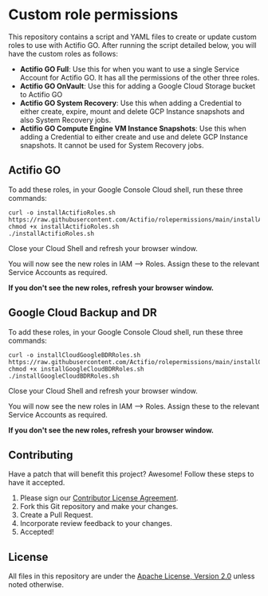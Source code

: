 # Custom role permissions
This repository contains a script and YAML files to create or update custom roles to use with Actifio GO. After running the script detailed below, you will have the  custom roles as follows:

* **Actifio GO Full**: Use this for when you want to use a single Service Account for Actifio GO.  It has all the permissions of the other three roles.
* **Actifio GO OnVault**: Use this for adding a Google Cloud Storage bucket to Actifio GO
* **Actifio GO System Recovery**: Use this when adding a Credential to either create, expire, mount and delete GCP Instance snapshots and also System Recovery jobs.
* **Actifio GO Compute Engine VM Instance Snapshots**: Use this when adding a Credential to either create and use and delete GCP Instance snapshots.  It cannot be used for System Recovery jobs.  

## Actifio GO

To add these roles, in your Google Console Cloud shell, run these three commands:

```
curl -o installActifioRoles.sh https://raw.githubusercontent.com/Actifio/rolepermissions/main/installActifioRoles.sh
chmod +x installActifioRoles.sh
./installActifioRoles.sh
```
Close your Cloud Shell and refresh your browser window.

You will now see the new roles in IAM --> Roles.   Assign these to the relevant Service Accounts as required.

**If you don't see the new roles, refresh your browser window.**

## Google Cloud Backup and DR

To add these roles, in your Google Console Cloud shell, run these three commands:

```
curl -o installCloudGoogleBDRRoles.sh https://raw.githubusercontent.com/Actifio/rolepermissions/main/installGoogleCloudBDRRoles.sh
chmod +x installGoogleCloudBDRRoles.sh
./installGoogleCloudBDRRoles.sh
```
Close your Cloud Shell and refresh your browser window.

You will now see the new roles in IAM --> Roles.   Assign these to the relevant Service Accounts as required.

**If you don't see the new roles, refresh your browser window.**

## Contributing

Have a patch that will benefit this project? Awesome! Follow these steps to have
it accepted.

1.  Please sign our [Contributor License Agreement](CONTRIB.md).
1.  Fork this Git repository and make your changes.
1.  Create a Pull Request.
1.  Incorporate review feedback to your changes.
1.  Accepted!

## License

All files in this repository are under the
[Apache License, Version 2.0](LICENSE) unless noted otherwise.

